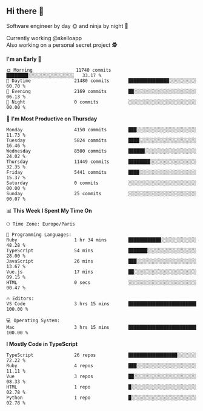 ## Hi there 👋

Software engineer by day 🌞 and ninja by night 🌝

Currently working @skelloapp <br>
Also working on a personal secret project 🕵️

<!--START_SECTION:waka-->
**I'm an Early 🐤** 

```text
🌞 Morning                11740 commits       ████████░░░░░░░░░░░░░░░░░   33.17 % 
🌆 Daytime                21480 commits       ███████████████░░░░░░░░░░   60.70 % 
🌃 Evening                2169 commits        ██░░░░░░░░░░░░░░░░░░░░░░░   06.13 % 
🌙 Night                  0 commits           ░░░░░░░░░░░░░░░░░░░░░░░░░   00.00 % 
```
📅 **I'm Most Productive on Thursday** 

```text
Monday                   4150 commits        ███░░░░░░░░░░░░░░░░░░░░░░   11.73 % 
Tuesday                  5824 commits        ████░░░░░░░░░░░░░░░░░░░░░   16.46 % 
Wednesday                8500 commits        ██████░░░░░░░░░░░░░░░░░░░   24.02 % 
Thursday                 11449 commits       ████████░░░░░░░░░░░░░░░░░   32.35 % 
Friday                   5441 commits        ████░░░░░░░░░░░░░░░░░░░░░   15.37 % 
Saturday                 0 commits           ░░░░░░░░░░░░░░░░░░░░░░░░░   00.00 % 
Sunday                   25 commits          ░░░░░░░░░░░░░░░░░░░░░░░░░   00.07 % 
```


📊 **This Week I Spent My Time On** 

```text
🕑︎ Time Zone: Europe/Paris

💬 Programming Languages: 
Ruby                     1 hr 34 mins        ████████████░░░░░░░░░░░░░   48.28 % 
TypeScript               54 mins             ███████░░░░░░░░░░░░░░░░░░   28.00 % 
JavaScript               26 mins             ███░░░░░░░░░░░░░░░░░░░░░░   13.67 % 
Vue.js                   17 mins             ██░░░░░░░░░░░░░░░░░░░░░░░   09.15 % 
HTML                     0 secs              ░░░░░░░░░░░░░░░░░░░░░░░░░   00.47 % 

🔥 Editors: 
VS Code                  3 hrs 15 mins       █████████████████████████   100.00 % 

💻 Operating System: 
Mac                      3 hrs 15 mins       █████████████████████████   100.00 % 
```

**I Mostly Code in TypeScript** 

```text
TypeScript               26 repos            ██████████████████░░░░░░░   72.22 % 
Ruby                     4 repos             ███░░░░░░░░░░░░░░░░░░░░░░   11.11 % 
Vue                      3 repos             ██░░░░░░░░░░░░░░░░░░░░░░░   08.33 % 
HTML                     1 repo              █░░░░░░░░░░░░░░░░░░░░░░░░   02.78 % 
Python                   1 repo              █░░░░░░░░░░░░░░░░░░░░░░░░   02.78 % 
```




<!--END_SECTION:waka-->

<!--
**antoinelncl/antoinelncl** is a ✨ _special_ ✨ repository because its `README.md` (this file) appears on your GitHub profile.

Here are some ideas to get you started:

- 🔭 I’m currently working on ...
- 🌱 I’m currently learning ...
- 👯 I’m looking to collaborate on ...
- 🤔 I’m looking for help with ...
- 💬 Ask me about ...
- 📫 How to reach me: ...
- 😄 Pronouns: ...
- ⚡ Fun fact: ...
-->
